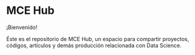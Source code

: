 # MCE Hub

¡Bienvenido!

Éste es el repositorio de MCE Hub, un espacio para compartir proyectos, códigos, artículos y demás producción relacionada con Data Science.
